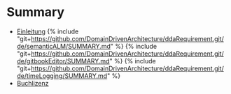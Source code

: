 # Summary

* [Einleitung](README.md)
{% include "git+https://github.com/DomainDrivenArchitecture/ddaRequirement.git/de/semanticALM/SUMMARY.md" %}
{% include "git+https://github.com/DomainDrivenArchitecture/ddaRequirement.git/de/gitbookEditor/SUMMARY.md" %}
{% include "git+https://github.com/DomainDrivenArchitecture/ddaRequirement.git/de/timeLogging/SUMMARY.md" %}
* [Buchlizenz](LICENSE.md)